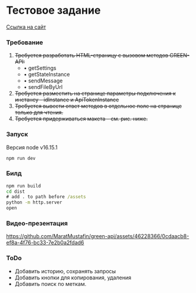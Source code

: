 # Тестовое задание


[Ссылка на сайт](https://maratmustafin.github.io/green-api/)


### Требование
1. ~~Требуется разработать HTML-страницу с вызовом методов GREEN-API:~~ 
    - • getSettings
    - • getStateInstance
    - • sendMessage
    - • sendFileByUrl
2. ~~Требуется разместить на странице параметры подключения к инстансу - idInstance
и ApiTokenInstance~~ 
3. ~~Требуется вывести ответ методов в отдельное поле на странице только для чтения.~~
4. ~~Требуется придерживаться макета – см. рис. ниже.~~


### Запуск
Версия node v16.15.1
```cmd
npm run dev 
```

### Билд

```cmd
npm run build
cd dist
# add . to path before /assets
python -m http.server
open
```


### Видео-презентация


https://github.com/MaratMustafin/green-api/assets/46228366/0cdaacb8-ef8a-4f76-bc33-7e2b0a2fdad6



### ToDo 

- Добавить историю, сохранять запросы
- Добавить кнопки для копирования, удаления
- Добавить поиск по меткам.

